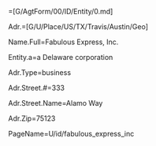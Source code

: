 =[G/AgtForm/00/ID/Entity/0.md]

Adr.=[G/U/Place/US/TX/Travis/Austin/Geo]

Name.Full=Fabulous Express, Inc.

Entity.a=a Delaware corporation

Adr.Type=business

Adr.Street.#=333

Adr.Street.Name=Alamo Way

Adr.Zip=75123

PageName=U/id/fabulous_express_inc